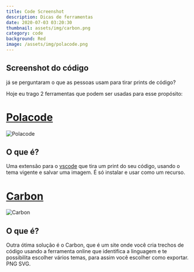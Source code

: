 ```yaml
---
title: Code Screenshot
description: Dicas de ferramentas
date: 2020-07-03 03:20:30
thumbnail: assets/img/carbon.png
category: code
background: Red
image: /assets/img/polacode.png
---
```

## Screenshot do código

já se perguntaram o que as pessoas usam para tirar prints de código?

Hoje eu trago 2 ferramentas que podem ser usadas para esse propósito:

# [Polacode](https://marketplace.visualstudio.com/items?itemName=pnp.polacode)

![Polacode](assets/img/polacode.png "Polacode")

## O que é?

Uma extensão para o [vscode](https://code.visualstudio.com/) que tira um print do seu código, usando o tema vigente e salvar uma imagem. É só instalar e usar como um recurso.

# [Carbon](https://carbon.now.sh/)

![Carbon](/assets/img/carbon.png "Carbon")

## O que é?

Outra ótima solução é o Carbon, que é um site onde você cria trechos de código usando a ferramenta online que identifica a linguagem e te possibilita escolher vários temas, para assim você escolher como exportar. PNG SVG.